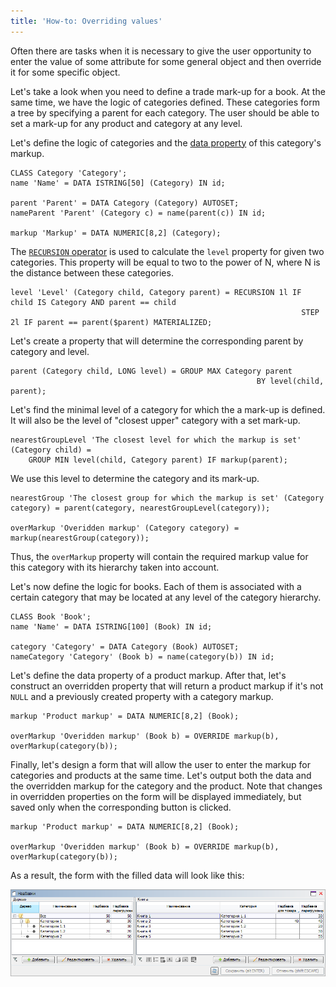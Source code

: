 ```yaml
---
title: 'How-to: Overriding values'
---
```


Often there are tasks when it is necessary to give the user opportunity to enter the value of some attribute for some general object and then override it for some specific object.

Let's take a look when you need to define a trade mark-up for a book. At the same time, we have the logic of categories defined. These categories form a tree by specifying a parent for each category. The user should be able to set a mark-up for any product and category at any level.

Let's define the logic of categories and the [data property](Data_properties_DATA_.md) of this category's markup.

```lsf
CLASS Category 'Category';
name 'Name' = DATA ISTRING[50] (Category) IN id;

parent 'Parent' = DATA Category (Category) AUTOSET;
nameParent 'Parent' (Category c) = name(parent(c)) IN id;

markup 'Markup' = DATA NUMERIC[8,2] (Category);
```

The [`RECURSION` operator](RECURSION_operator.md) is used to calculate the `level` property for given two categories. This property will be equal to two to the power of N, where N is the distance between these categories.

```lsf
level 'Level' (Category child, Category parent) = RECURSION 1l IF child IS Category AND parent == child
                                                                 STEP 2l IF parent == parent($parent) MATERIALIZED;
```

Let's create a property that will determine the corresponding parent by category and level.

```lsf
parent (Category child, LONG level) = GROUP MAX Category parent
                                                       BY level(child, parent);
```

Let's find the minimal level of a category for which the a mark-up is defined. It will also be the level of "closest upper" category with a set mark-up.

```lsf
nearestGroupLevel 'The closest level for which the markup is set' (Category child) =
    GROUP MIN level(child, Category parent) IF markup(parent);
```

We use this level to determine the category and its mark-up.

```lsf
nearestGroup 'The closest group for which the markup is set' (Category category) = parent(category, nearestGroupLevel(category));

overMarkup 'Overidden markup' (Category category) = markup(nearestGroup(category));
```

Thus, the `overMarkup` property will contain the required markup value for this category with its hierarchy taken into account.

Let's now define the logic for books. Each of them is associated with a certain category that may be located at any level of the category hierarchy.

```lsf
CLASS Book 'Book';
name 'Name' = DATA ISTRING[100] (Book) IN id;

category 'Category' = DATA Category (Book) AUTOSET;
nameCategory 'Category' (Book b) = name(category(b)) IN id;
```

Let's define the data property of a product markup. After that, let's construct an overridden property that will return a product markup if it's not `NULL` and a previously created property with a category markup.

```lsf
markup 'Product markup' = DATA NUMERIC[8,2] (Book);

overMarkup 'Overidden markup' (Book b) = OVERRIDE markup(b), overMarkup(category(b));
```

Finally, let's design a form that will allow the user to enter the markup for categories and products at the same time. Let's output both the data and the overridden markup for the category and the product. Note that changes in overridden properties on the form will be displayed immediately, but saved only when the corresponding button is clicked.

```lsf
markup 'Product markup' = DATA NUMERIC[8,2] (Book);

overMarkup 'Overidden markup' (Book b) = OVERRIDE markup(b), overMarkup(category(b));
```

As a result, the form with the filled data will look like this:

![](attachments/46367603/46367612.png)
